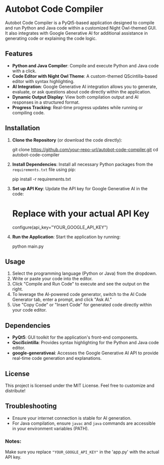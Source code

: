 # Autobot Code Compiler

Autobot Code Compiler is a PyQt5-based application designed to compile and run Python and Java code within a customized Night Owl-themed GUI. It also integrates with Google Generative AI for additional assistance in generating code or explaining the code logic.

## Features
- **Python and Java Compiler**: Compile and execute Python and Java code with a click.
- **Code Editor with Night Owl Theme**: A custom-themed QScintilla-based editor with syntax highlighting.
- **AI Integration**: Google Generative AI integration allows you to generate, evaluate, or ask questions about code directly within the application.
- **Dynamic Output Display**: View both compilation output and AI responses in a structured format.
- **Progress Tracking**: Real-time progress updates while running or compiling code.

## Installation

1. **Clone the Repository** (or download the code directly):
   
   git clone https://github.com/your-repo-url/autobot-code-compiler.git
   cd autobot-code-compiler
   
2. **Install Dependencies**:
   Install all necessary Python packages from the `requirements.txt` file using pip:

   pip install -r requirements.txt
   
4. **Set up API Key**:
   Update the API key for Google Generative AI in the code:
      # Replace with your actual API Key
   configure(api_key="YOUR_GOOGLE_API_KEY")
   

5. **Run the Application**:
   Start the application by running:
   
   python main.py
   

## Usage

1. Select the programming language (Python or Java) from the dropdown.
2. Write or paste your code into the editor.
3. Click "Compile and Run Code" to execute and see the output on the right.
4. To leverage the AI-powered code generator, switch to the AI Code Generator tab, enter a prompt, and click "Ask AI."
5. Use "Copy Code" or "Insert Code" for generated code directly within your code editor.

## Dependencies

- **PyQt5**: GUI toolkit for the application's front-end components.
- **QsciScintilla**: Provides syntax highlighting for the Python and Java code editor.
- **google-generativeai**: Accesses the Google Generative AI API to provide real-time code generation and explanations.

## License

This project is licensed under the MIT License. Feel free to customize and distribute!

## Troubleshooting

- Ensure your internet connection is stable for AI generation.
- For Java compilation, ensure `javac` and `java` commands are accessible in your environment variables (PATH).


### Notes:
Make sure you replace `"YOUR_GOOGLE_API_KEY"` in the 'app.py' with the actual API key. 
